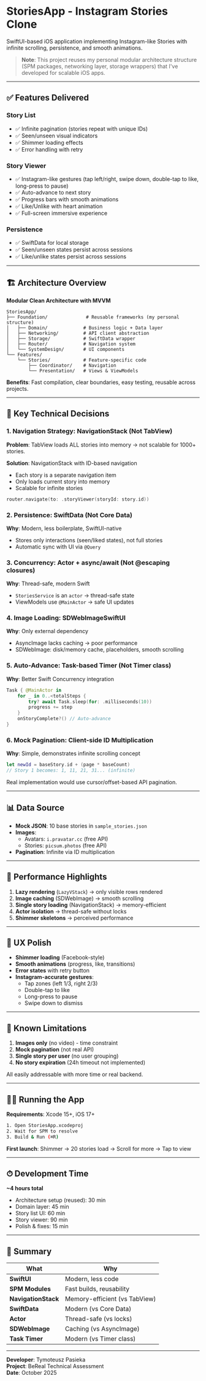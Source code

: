 # StoriesApp - Instagram Stories Clone

SwiftUI-based iOS application implementing Instagram-like Stories with infinite scrolling, persistence, and smooth animations.

> **Note**: This project reuses my personal modular architecture structure (SPM packages, networking layer, storage wrappers) that I've developed for scalable iOS apps.

---

## ✅ Features Delivered

### Story List
- ✅ Infinite pagination (stories repeat with unique IDs)
- ✅ Seen/unseen visual indicators
- ✅ Shimmer loading effects
- ✅ Error handling with retry

### Story Viewer
- ✅ Instagram-like gestures (tap left/right, swipe down, double-tap to like, long-press to pause)
- ✅ Auto-advance to next story
- ✅ Progress bars with smooth animations
- ✅ Like/Unlike with heart animation
- ✅ Full-screen immersive experience

### Persistence
- ✅ SwiftData for local storage
- ✅ Seen/unseen states persist across sessions
- ✅ Like/unlike states persist across sessions

---

## 🏗 Architecture Overview

**Modular Clean Architecture with MVVM**

```
StoriesApp/
├── Foundation/              # Reusable frameworks (my personal structure)
│   ├── Domain/             # Business logic + Data layer
│   ├── Networking/         # API client abstraction
│   ├── Storage/            # SwiftData wrapper
│   ├── Router/             # Navigation system
│   └── SystemDesign/       # UI components
└── Features/
    └── Stories/            # Feature-specific code
        ├── Coordinator/    # Navigation
        └── Presentation/   # Views & ViewModels
```

**Benefits**: Fast compilation, clear boundaries, easy testing, reusable across projects.

---

## 🎯 Key Technical Decisions

### 1. **Navigation Strategy: NavigationStack (Not TabView)**
**Problem**: TabView loads ALL stories into memory → not scalable for 1000+ stories.

**Solution**: NavigationStack with ID-based navigation
- Each story is a separate navigation item
- Only loads current story into memory
- Scalable for infinite stories

```swift
router.navigate(to: .storyViewer(storyId: story.id))
```

### 2. **Persistence: SwiftData (Not Core Data)**
**Why**: Modern, less boilerplate, SwiftUI-native
- Stores only interactions (seen/liked states), not full stories
- Automatic sync with UI via `@Query`

### 3. **Concurrency: Actor + async/await (Not @escaping closures)**
**Why**: Thread-safe, modern Swift
- `StoriesService` is an `actor` → thread-safe state
- ViewModels use `@MainActor` → safe UI updates

### 4. **Image Loading: SDWebImageSwiftUI**
**Why**: Only external dependency
- AsyncImage lacks caching → poor performance
- SDWebImage: disk/memory cache, placeholders, smooth scrolling

### 5. **Auto-Advance: Task-based Timer (Not Timer class)**
**Why**: Better Swift Concurrency integration
```swift
Task { @MainActor in
    for _ in 0..<totalSteps {
        try? await Task.sleep(for: .milliseconds(10))
        progress += step
    }
    onStoryComplete?() // Auto-advance
}
```

### 6. **Mock Pagination: Client-side ID Multiplication**
**Why**: Simple, demonstrates infinite scrolling concept
```swift
let newId = baseStory.id + (page * baseCount)
// Story 1 becomes: 1, 11, 21, 31... (infinite)
```
Real implementation would use cursor/offset-based API pagination.

---

## 📊 Data Source

- **Mock JSON**: 10 base stories in `sample_stories.json`
- **Images**: 
  - Avatars: `i.pravatar.cc` (free API)
  - Stories: `picsum.photos` (free API)
- **Pagination**: Infinite via ID multiplication

---

## 🚀 Performance Highlights

1. **Lazy rendering** (`LazyVStack`) → only visible rows rendered
2. **Image caching** (SDWebImage) → smooth scrolling
3. **Single story loading** (NavigationStack) → memory-efficient
4. **Actor isolation** → thread-safe without locks
5. **Shimmer skeletons** → perceived performance

---

## 🎨 UX Polish

- **Shimmer loading** (Facebook-style)
- **Smooth animations** (progress, like, transitions)
- **Error states** with retry button
- **Instagram-accurate gestures**:
  - Tap zones (left 1/3, right 2/3)
  - Double-tap to like
  - Long-press to pause
  - Swipe down to dismiss

---

## 📝 Known Limitations

1. **Images only** (no video) - time constraint
2. **Mock pagination** (not real API)
3. **Single story per user** (no user grouping)
4. **No story expiration** (24h timeout not implemented)

All easily addressable with more time or real backend.

---

## 🏃‍♂️ Running the App

**Requirements**: Xcode 15+, iOS 17+

```bash
1. Open StoriesApp.xcodeproj
2. Wait for SPM to resolve
3. Build & Run (⌘R)
```

**First launch**: Shimmer → 20 stories load → Scroll for more → Tap to view

---

## ⏱ Development Time

**~4 hours total**
- Architecture setup (reused): 30 min
- Domain layer: 45 min  
- Story list UI: 60 min
- Story viewer: 90 min
- Polish & fixes: 15 min

---

## 🔑 Summary

| What | Why |
|------|-----|
| **SwiftUI** | Modern, less code |
| **SPM Modules** | Fast builds, reusability |
| **NavigationStack** | Memory-efficient (vs TabView) |
| **SwiftData** | Modern (vs Core Data) |
| **Actor** | Thread-safe (vs locks) |
| **SDWebImage** | Caching (vs AsyncImage) |
| **Task Timer** | Modern (vs Timer class) |

---

**Developer**: Tymoteusz Pasieka  
**Project**: BeReal Technical Assessment  
**Date**: October 2025

